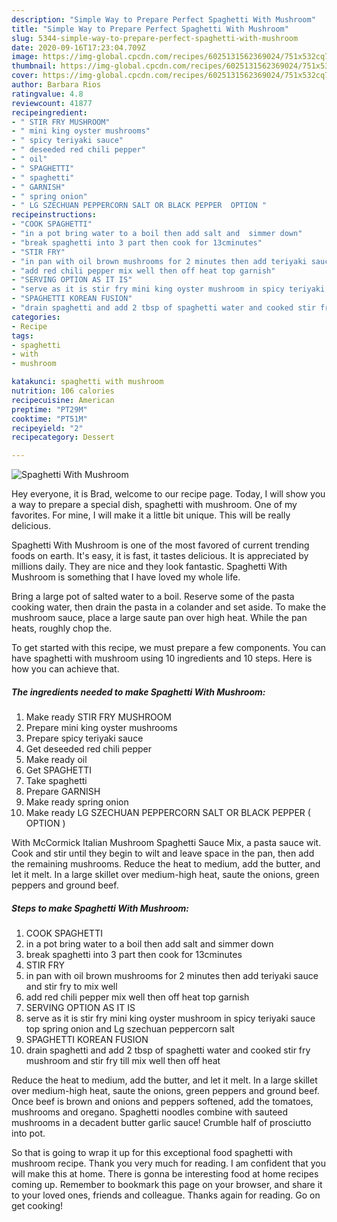 ```yaml
---
description: "Simple Way to Prepare Perfect Spaghetti With Mushroom"
title: "Simple Way to Prepare Perfect Spaghetti With Mushroom"
slug: 5344-simple-way-to-prepare-perfect-spaghetti-with-mushroom
date: 2020-09-16T17:23:04.709Z
image: https://img-global.cpcdn.com/recipes/6025131562369024/751x532cq70/spaghetti-with-mushroom-recipe-main-photo.jpg
thumbnail: https://img-global.cpcdn.com/recipes/6025131562369024/751x532cq70/spaghetti-with-mushroom-recipe-main-photo.jpg
cover: https://img-global.cpcdn.com/recipes/6025131562369024/751x532cq70/spaghetti-with-mushroom-recipe-main-photo.jpg
author: Barbara Rios
ratingvalue: 4.8
reviewcount: 41877
recipeingredient:
- " STIR FRY MUSHROOM"
- " mini king oyster mushrooms"
- " spicy teriyaki sauce"
- " deseeded red chili pepper"
- " oil"
- " SPAGHETTI"
- " spaghetti"
- " GARNISH"
- " spring onion"
- " LG SZECHUAN PEPPERCORN SALT OR BLACK PEPPER  OPTION "
recipeinstructions:
- "COOK SPAGHETTI"
- "in a pot bring water to a boil then add salt and  simmer down"
- "break spaghetti into 3 part then cook for 13cminutes"
- "STIR FRY"
- "in pan with oil brown mushrooms for 2 minutes then add teriyaki sauce and stir fry to mix well"
- "add red chili pepper mix well then off heat top garnish"
- "SERVING OPTION AS IT IS"
- "serve as it is stir fry mini king oyster mushroom in spicy teriyaki sauce top spring onion and Lg szechuan peppercorn salt"
- "SPAGHETTI KOREAN FUSION"
- "drain spaghetti and add 2 tbsp of spaghetti water and cooked stir fry  mushroom and stir fry till mix well then off heat"
categories:
- Recipe
tags:
- spaghetti
- with
- mushroom

katakunci: spaghetti with mushroom 
nutrition: 106 calories
recipecuisine: American
preptime: "PT29M"
cooktime: "PT51M"
recipeyield: "2"
recipecategory: Dessert

---
```



![Spaghetti With Mushroom](https://img-global.cpcdn.com/recipes/6025131562369024/751x532cq70/spaghetti-with-mushroom-recipe-main-photo.jpg)

Hey everyone, it is Brad, welcome to our recipe page. Today, I will show you a way to prepare a special dish, spaghetti with mushroom. One of my favorites. For mine, I will make it a little bit unique. This will be really delicious.

Spaghetti With Mushroom is one of the most favored of current trending foods on earth. It's easy, it is fast, it tastes delicious. It is appreciated by millions daily. They are nice and they look fantastic. Spaghetti With Mushroom is something that I have loved my whole life.

Bring a large pot of salted water to a boil. Reserve some of the pasta cooking water, then drain the pasta in a colander and set aside. To make the mushroom sauce, place a large saute pan over high heat. While the pan heats, roughly chop the.


To get started with this recipe, we must prepare a few components. You can have spaghetti with mushroom using 10 ingredients and 10 steps. Here is how you can achieve that.

<!--inarticleads1-->

##### The ingredients needed to make Spaghetti With Mushroom:

1. Make ready  STIR FRY MUSHROOM
1. Prepare  mini king oyster mushrooms
1. Prepare  spicy teriyaki sauce
1. Get  deseeded red chili pepper
1. Make ready  oil
1. Get  SPAGHETTI
1. Take  spaghetti
1. Prepare  GARNISH
1. Make ready  spring onion
1. Make ready  LG SZECHUAN PEPPERCORN SALT OR BLACK PEPPER ( OPTION )


With McCormick Italian Mushroom Spaghetti Sauce Mix, a pasta sauce wit. Cook and stir until they begin to wilt and leave space in the pan, then add the remaining mushrooms. Reduce the heat to medium, add the butter, and let it melt. In a large skillet over medium-high heat, saute the onions, green peppers and ground beef. 

<!--inarticleads2-->

##### Steps to make Spaghetti With Mushroom:

1. COOK SPAGHETTI
1. in a pot bring water to a boil then add salt and  simmer down
1. break spaghetti into 3 part then cook for 13cminutes
1. STIR FRY
1. in pan with oil brown mushrooms for 2 minutes then add teriyaki sauce and stir fry to mix well
1. add red chili pepper mix well then off heat top garnish
1. SERVING OPTION AS IT IS
1. serve as it is stir fry mini king oyster mushroom in spicy teriyaki sauce top spring onion and Lg szechuan peppercorn salt
1. SPAGHETTI KOREAN FUSION
1. drain spaghetti and add 2 tbsp of spaghetti water and cooked stir fry  mushroom and stir fry till mix well then off heat


Reduce the heat to medium, add the butter, and let it melt. In a large skillet over medium-high heat, saute the onions, green peppers and ground beef. Once beef is brown and onions and peppers softened, add the tomatoes, mushrooms and oregano. Spaghetti noodles combine with sauteed mushrooms in a decadent butter garlic sauce! Crumble half of prosciutto into pot. 

So that is going to wrap it up for this exceptional food spaghetti with mushroom recipe. Thank you very much for reading. I am confident that you will make this at home. There is gonna be interesting food at home recipes coming up. Remember to bookmark this page on your browser, and share it to your loved ones, friends and colleague. Thanks again for reading. Go on get cooking!
